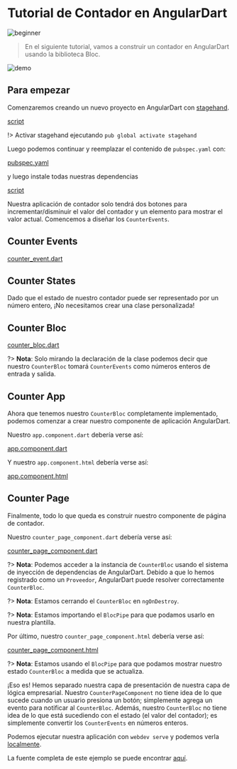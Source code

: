 # Tutorial de Contador en AngularDart

![beginner](https://img.shields.io/badge/nivel-principiante-green.svg)

> En el siguiente tutorial, vamos a construir un contador en AngularDart usando la biblioteca Bloc.

![demo](../assets/gifs/angular_counter.gif)

## Para empezar

Comenzaremos creando un nuevo proyecto en AngularDart con [stagehand](https://github.com/dart-lang/stagehand).

[script](../_snippets/angular_counter_tutorial/stagehand.sh.md ':include')

!> Activar stagehand ejecutando `pub global activate stagehand`

Luego podemos continuar y reemplazar el contenido de `pubspec.yaml` con:

[pubspec.yaml](../_snippets/angular_counter_tutorial/pubspec.yaml.md ':include')

y luego instale todas nuestras dependencias

[script](../_snippets/angular_counter_tutorial/install.sh.md ':include')

Nuestra aplicación de contador solo tendrá dos botones para incrementar/disminuir el valor del contador y un elemento para mostrar el valor actual. Comencemos a diseñar los `CounterEvents`.

## Counter Events

[counter_event.dart](../_snippets/angular_counter_tutorial/counter_event.dart.md ':include')

## Counter States

Dado que el estado de nuestro contador puede ser representado por un número entero, ¡No necesitamos crear una clase personalizada!

## Counter Bloc

[counter_bloc.dart](../_snippets/angular_counter_tutorial/counter_bloc.dart.md ':include')

?> **Nota**: Solo mirando la declaración de la clase podemos decir que nuestro `CounterBloc` tomará `CounterEvents` como números enteros de entrada y salida.

## Counter App

Ahora que tenemos nuestro `CounterBloc` completamente implementado, podemos comenzar a crear nuestro componente de aplicación AngularDart.

Nuestro `app.component.dart` debería verse así:

[app.component.dart](../_snippets/angular_counter_tutorial/app_component.dart.md ':include')

Y nuestro `app.component.html` debería verse así:

[app.component.html](../_snippets/angular_counter_tutorial/app_component.html.md ':include')

## Counter Page

Finalmente, todo lo que queda es construir nuestro componente de página de contador.

Nuestro `counter_page_component.dart` debería verse así:

[counter_page_component.dart](../_snippets/angular_counter_tutorial/counter_page_component.dart.md ':include')

?> **Nota**: Podemos acceder a la instancia de `CounterBloc` usando el sistema de inyección de dependencias de AngularDart. Debido a que lo hemos registrado como un `Proveedor`, AngularDart puede resolver correctamente `CounterBloc`.

?> **Nota**: Estamos cerrando el `CounterBloc` en `ngOnDestroy`.

?> **Nota**: Estamos importando el `BlocPipe` para que podamos usarlo en nuestra plantilla.

Por último, nuestro `counter_page_component.html` debería verse así:

[counter_page_component.html](../_snippets/angular_counter_tutorial/counter_page_component.html.md ':include')

?> **Nota**: Estamos usando el `BlocPipe` para que podamos mostrar nuestro estado `CounterBloc` a medida que se actualiza.

¡Eso es! Hemos separado nuestra capa de presentación de nuestra capa de lógica empresarial. Nuestro `CounterPageComponent` no tiene idea de lo que sucede cuando un usuario presiona un botón; simplemente agrega un evento para notificar al `CounterBloc`. Además, nuestro `CounterBloc` no tiene idea de lo que está sucediendo con el estado (el valor del contador); es simplemente convertir los `CounterEvents` en números enteros.

Podemos ejecutar nuestra aplicación con `webdev serve` y podemos verla [localmente](http://localhost:8080).

La fuente completa de este ejemplo se puede encontrar [aquí](https://github.com/mit-73/Bloc/tree/master/examples/angular_counter).
